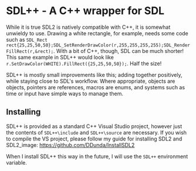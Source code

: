 # SDL++ - A C++ wrapper for SDL
While it is true SDL2 is natively compatible with C++, it is somewhat unwieldy to use. Drawing a white rectangle, for example, needs some code such as `SDL_Rect rect{25,25,50,50};SDL_SetRenderDrawColor(r,255,255,255,255);SDL_RenderFillRect(r,&rect);`.
With a bit of C++, though, SDL can be much shorter! This same example in SDL++ would look like `r.SetDrawColor(WHITE).FillRect({25,25,50,50});`. Half the size!

SDL++ is mostly small improvements like this; adding together positively, while staying close to SDL's workflow.
Where appropriate, objects are objects, pointers are references, macros are enums, and systems such as time or input have simple ways to manage them.

## Installing
SDL++ is provided as a standard C++ Visual Studio project, however just the contents of `SDL++\include` and `SDL++\source` are necessary.
If you wish to compile the VS project, please follow my guide for installing SDL2 and SDL2_image: https://github.com/DDunda/InstallSDL2

When I install SDL++ this way in the future, I will use the `SDL++` environment variable.
